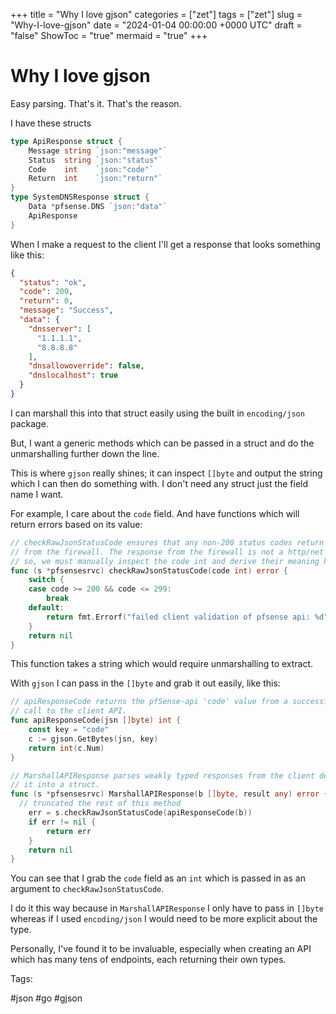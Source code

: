 +++
title = "Why I love gjson"
categories = ["zet"]
tags = ["zet"]
slug = "Why-I-love-gjson"
date = "2024-01-04 00:00:00 +0000 UTC"
draft = "false"
ShowToc = "true"
mermaid = "true"
+++

# Why I love gjson

Easy parsing. That's it. That's the reason.

I have these structs

```go
type ApiResponse struct {
	Message string `json:"message"`
	Status  string `json:"status"`
	Code    int    `json:"code"`
	Return  int    `json:"return"`
}
type SystemDNSResponse struct {
	Data *pfsense.DNS `json:"data"`
	ApiResponse
}
```

When I make a request to the client I'll get a response that looks something like
this:

```json
{
  "status": "ok",
  "code": 200,
  "return": 0,
  "message": "Success",
  "data": {
    "dnsserver": [
      "1.1.1.1",
      "8.8.8.8"
    ],
    "dnsallowoverride": false,
    "dnslocalhost": true
  }
}
```

I can marshall this into that struct easily using the built in `encoding/json` package.

But, I want a generic methods which can be passed in a struct and do the unmarshalling further
down the line.

This is where `gjson` really shines; it can inspect `[]byte` and output the string which I can
then do something with. I don't need any struct just the field name I want.

For example, I care about the `code` field. And have functions which will return errors based on its
value:

```go
// checkRawJsonStatusCode ensures that any non-200 status codes return an error
// from the firewall. The response from the firewall is not a http/net object
// so, we must manually inspect the code int and derive their meaning here.
func (s *pfsensesrvc) checkRawJsonStatusCode(code int) error {
	switch {
	case code >= 200 && code <= 299:
		break
	default:
		return fmt.Errorf("failed client validation of pfsense api: %d", code)
	}
	return nil
}
```

This function takes a string which would require unmarshalling to extract.

With `gjson` I can pass in the `[]byte` and grab it out easily, like this:

```go
// apiResponseCode returns the pfSense-api 'code' value from a successful API
// call to the client API.
func apiResponseCode(jsn []byte) int {
	const key = "code"
	c := gjson.GetBytes(jsn, key)
	return int(c.Num)
}

// MarshallAPIResponse parses weakly typed responses from the client device and marshall's
// it into a struct.
func (s *pfsensesrvc) MarshallAPIResponse(b []byte, result any) error {
  // truncated the rest of this method
	err = s.checkRawJsonStatusCode(apiResponseCode(b))
	if err != nil {
		return err
	}
	return nil
}
```

You can see that I grab the `code` field as an `int` which is passed in as an argument to 
`checkRawJsonStatusCode`.

I do it this way because in `MarshallAPIResponse` I only have to pass in `[]byte` whereas
if I used `encoding/json` I would need to be more explicit about the type.

Personally, I've found it to be invaluable, especially when creating an API which has many tens
of endpoints, each returning their own types.

Tags:

  #json #go #gjson

